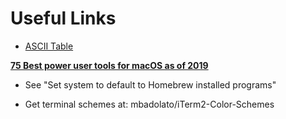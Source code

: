 <!----------------------------------------------------------
             _________     ________
___________________  /___________(_)_____
__  __ \  __ \  __  /_  __ \____  /_  __ \
_  / / / /_/ / /_/ / / /_/ /___  / / /_/ /
/_/ /_/\____/\__,_/  \____/___  /  \____/
                           /___/
------------------------------------------------------------>


# Useful Links

- [ASCII Table](https://ss64.com/ascii.html)

[**75 Best power user tools for macOS as of 2019**](https://www.slant.co/topics/523/~best-power-user-tools-for-macos)

* See "Set system to default to Homebrew installed programs"

* Get terminal schemes at: mbadolato/iTerm2-Color-Schemes
